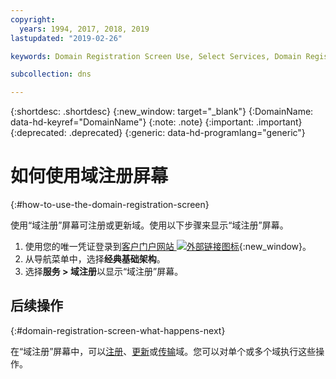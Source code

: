 ```yaml
---
copyright:
  years: 1994, 2017, 2018, 2019
lastupdated: "2019-02-26"

keywords: Domain Registration Screen Use, Select Services, Domain Registration screen

subcollection: dns

---
```


{:shortdesc: .shortdesc}
{:new_window: target="_blank"}
{:DomainName: data-hd-keyref="DomainName"}
{:note: .note}
{:important: .important}
{:deprecated: .deprecated}
{:generic: data-hd-programlang="generic"}

# 如何使用域注册屏幕
{:#how-to-use-the-domain-registration-screen}

使用“域注册”屏幕可注册或更新域。使用以下步骤来显示“域注册”屏幕。

1. 使用您的唯一凭证登录到[客户门户网站 ![外部链接图标](../../icons/launch-glyph.svg "外部链接图标")](https://{DomainName}/){:new_window}。
1. 从导航菜单中，选择**经典基础架构**。
1. 选择**服务 > 域注册**以显示“域注册”屏幕。

## 后续操作
{:#domain-registration-screen-what-happens-next}

在“域注册”屏幕中，可以[注册](/docs/infrastructure/dns?topic=dns-register-a-new-domain)、[更新](/docs/infrastructure/dns?topic=dns-renew-an-existing-domain)或[传输](/docs/infrastructure/dns?topic=dns-transfer-an-existing-domain-to-ibm-cloud)域。您可以对单个或多个域执行这些操作。
